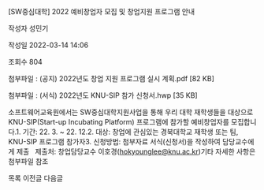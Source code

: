 [SW중심대학] 2022 예비창업자 모집 및 창업지원 프로그램 안내



작성자
성민기


작성일
2022-03-14 14:06


조회수
804


첨부파일 : (공지) 2022년도 창업 지원 프로그램 실시 계획.pdf [82 KB]  

첨부파일 : (서식) 2022년도 KNU-SIP 참가 신청서.hwp [35 KB]


﻿﻿소프트웨어교육원에서는 SW중심대학지원사업을 통해 우리 대학 재학생들을 대상으로 KNU-SIP(Start-up Incubating Platform) 프로그램에 참가할 예비창업자를 모집합니다.1. 기간: 22. 3. ~ 22. 12.2. 대상: 창업에 관심있는 경북대학교 재학생 또는 팀, KNU-SIP 프로그램 참가자3. 신청방법: 첨부자료 서식(신청서)을 작성하여 담당교수에게 제출   제출처: 창업담당교수 이호경(hokyounglee@knu.ac.kr)기타 자세한 사항은 첨부파일 참조





목록
이전글
다음글




